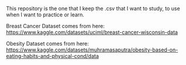This repository is the one that I keep the .csv that I want to study, to use when I want to practice or learn.

Breast Cancer Dataset comes from here: https://www.kaggle.com/datasets/uciml/breast-cancer-wisconsin-data

Obesity Dataset comes from here: https://www.kaggle.com/datasets/muhramasaputra/obesity-based-on-eating-habits-and-physical-cond/data

